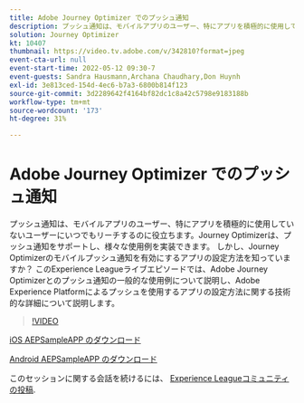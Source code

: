```yaml
---
title: Adobe Journey Optimizer でのプッシュ通知
description: プッシュ通知は、モバイルアプリのユーザー、特にアプリを積極的に使用していないユーザーにいつでもリーチするのに役立ちます。Journey Optimizerはプッシュをサポートしていません… （説明は 60 ～ 160 文字にする必要があります）
solution: Journey Optimizer
kt: 10407
thumbnail: https://video.tv.adobe.com/v/342810?format=jpeg
event-cta-url: null
event-start-time: 2022-05-12 09:30-7
event-guests: Sandra Hausmann,Archana Chaudhary,Don Huynh
exl-id: 3e813ced-154d-4ec6-b7a3-6800b814f123
source-git-commit: 3d2289642f4164bf82dc1c8a42c5798e9183188b
workflow-type: tm+mt
source-wordcount: '173'
ht-degree: 31%

---
```


# Adobe Journey Optimizer でのプッシュ通知

プッシュ通知は、モバイルアプリのユーザー、特にアプリを積極的に使用していないユーザーにいつでもリーチするのに役立ちます。Journey Optimizerは、プッシュ通知をサポートし、様々な使用例を実装できます。 しかし、Journey Optimizerのモバイルプッシュ通知を有効にするアプリの設定方法を知っていますか？ このExperience Leagueライブエピソードでは、Adobe Journey Optimizerとのプッシュ通知の一般的な使用例について説明し、Adobe Experience Platformによるプッシュを使用するアプリの設定方法に関する技術的な詳細について説明します。

>[!VIDEO](https://video.tv.adobe.com/v/342810/?quality=12&learn=on)

[iOS AEPSampleAPP のダウンロード](https://github.com/adobe/aepsdk-sample-app-ios)

[Android AEPSampleAPP のダウンロード](https://github.com/adobe/aepsdk-sample-app-android)

このセッションに関する会話を続けるには、 [Experience Leagueコミュニティの投稿](https://experienceleaguecommunities.adobe.com/t5/journey-optimizer-discussions/experience-league-live-post-session-discussion-push/td-p/451869).
